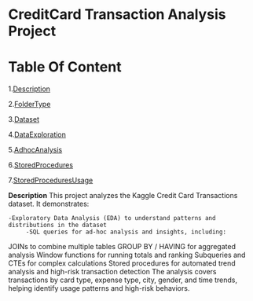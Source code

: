 # **CreditCard Transaction Analysis Project** #
# Table Of Content  #
1.[Description](#Descrption)

2.[FolderType](#FolderType)

3.[Dataset](#Dataset)

4.[DataExploration](#DataExploration)

5.[AdhocAnalysis](#AdhocAnalysis)

6.[StoredProcedures](#StoredProcedures)

7.[StoredProceduresUsage](#StoredProceduresUsage)

 **Description**
  This project analyzes the Kaggle Credit Card Transactions dataset. It demonstrates:

    -Exploratory Data Analysis (EDA) to understand patterns and distributions in the dataset
         -SQL queries for ad-hoc analysis and insights, including:
JOINs to combine multiple tables
GROUP BY / HAVING for aggregated analysis
Window functions for running totals and ranking
Subqueries and CTEs for complex calculations
Stored procedures for automated trend analysis and high-risk transaction detection
The analysis covers transactions by card type, expense type, city, gender, and time trends, helping identify usage patterns and high-risk behaviors.


